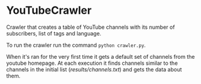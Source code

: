 # YouTubeCrawler

Crawler that creates a table of YouTube channels with its number of subscribers, list of tags and language. 

To run the crawler run the command
`python crawler.py`.

When it's ran for the very first time it gets a default set of channels from the youtube homepage. At each execution it finds channels similar to the channels in the initial list (*results/channels.txt*) and gets the data about them.
